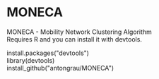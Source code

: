# MONECA
MONECA - Mobility Network Clustering Algorithm  
Requires R and you can install it with devtools.  

install.packages("devtools")  
library(devtools)  
install_github("antongrau/MONECA")  
